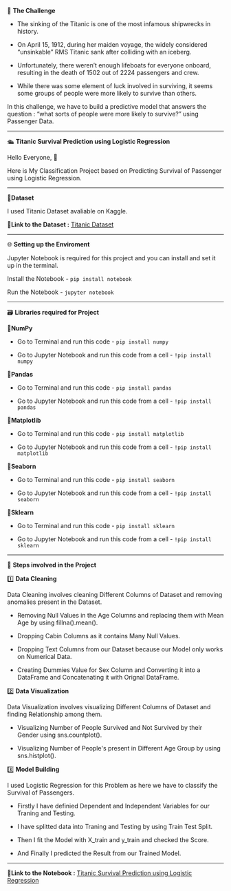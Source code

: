 🎯 **The Challenge**

- The sinking of the Titanic is one of the most infamous shipwrecks in history.

- On April 15, 1912, during her maiden voyage, the widely considered “unsinkable” RMS Titanic sank after colliding with an iceberg.

- Unfortunately, there weren’t enough lifeboats for everyone onboard, resulting in the death of 1502 out of 2224 passengers and crew.

- While there was some element of luck involved in surviving, it seems some groups of people were more likely to survive than others.

In this challenge, we have to build a predictive model that answers the question : “what sorts of people were more likely to survive?” using Passenger Data.

-------------------------------------

🛳️ **Titanic Survival Prediction using Logistic Regression**

Hello Everyone, 👋 

Here is My Classification Project based on Predicting Survival of Passenger using Logistic Regression.

----------------------------------------

🔸**Dataset**

I used Titanic Dataset avaliable on Kaggle.

📍**Link to the Dataset :** [Titanic Dataset](https://www.kaggle.com/competitions/titanic/data?select=test.csv)

----------------------------------------

🌐 **Setting up the Enviroment**

Jupyter Notebook is required for this project and you can install and set it up in the terminal.

Install the Notebook - `pip install notebook`

Run the Notebook - `jupyter notebook`

------------------------------------------

🗃️ **Libraries required for Project**

🔸**NumPy**

- Go to Terminal and run this code - `pip install numpy`

- Go to Jupyter Notebook and run this code from a cell - `!pip install numpy`

🔸**Pandas**

- Go to Terminal and run this code - `pip install pandas`

- Go to Jupyter Notebook and run this code from a cell - `!pip install pandas`

🔸**Matplotlib**

- Go to Terminal and run this code - `pip install matplotlib`

- Go to Jupyter Notebook and run this code from a cell - `!pip install matplotlib`

🔸**Seaborn**

- Go to Terminal and run this code - `pip install seaborn`

- Go to Jupyter Notebook and run this code from a cell - `!pip install seaborn`

🔸**Sklearn**

- Go to Terminal and run this code - `pip install sklearn`

- Go to Jupyter Notebook and run this code from a cell - `!pip install sklearn`

--------------------------------------------

📝 **Steps involved in the Project**

1️⃣ **Data Cleaning**

Data Cleaning involves cleaning Different Columns of Dataset and removing anomalies present in the Dataset.

- Removing Null Values in the Age Columns and replacing them with Mean Age by using fillna().mean().

- Dropping Cabin Columns as it contains Many Null Values.

- Dropping Text Columns from our Dataset because our Model only works on Numerical Data.

- Creating Dummies Value for Sex Column and Converting it into a DataFrame and Concatenating it with Orignal DataFrame.

2️⃣ **Data Visualization**

Data Visualization involves visualizing Different Columns of Dataset and finding Relationship among them.

- Visualizing Number of People Survived and Not Survived by their Gender using sns.countplot().

- Visualizing Number of People's present in Different Age Group by using sns.histplot().

3️⃣ **Model Building**

I used Logistic Regression for this Problem as here we have to classify the Survival of Passengers.

- Firstly I have definied Dependent and Independent Variables for our Traning and Testing.

- I have splitted data into Traning and Testing by using Train Test Split.

- Then I fit the Model with X_train and y_train and checked the Score.

- And Finally I predicted the Result from our Trained Model.

---------------------------------------

📍**Link to the Notebook :** [Titanic Survival Prediction using Logistic Regression](https://www.kaggle.com/code/themrityunjaypathak/titanic-survival-prediction)
